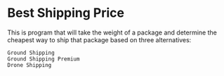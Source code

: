  
 # Best Shipping Price
 
 This is program that will take the weight of a package and determine the cheapest way to ship that package based on three alternatives: 
    
    Ground Shipping
    Ground Shipping Premium
    Drone Shipping

